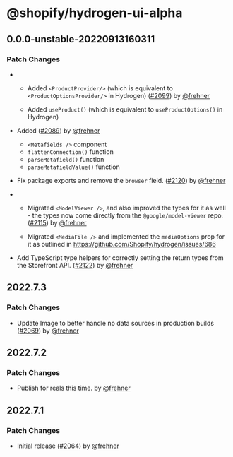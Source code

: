 # @shopify/hydrogen-ui-alpha

## 0.0.0-unstable-20220913160311

### Patch Changes

- - Added `<ProductProvider/>` (which is equivalent to `<ProductOptionsProvider/>` in Hydrogen) ([#2099](https://github.com/Shopify/hydrogen/pull/2099)) by [@frehner](https://github.com/frehner)

  - Added `useProduct()` (which is equivalent to `useProductOptions()` in Hydrogen)

* Added ([#2089](https://github.com/Shopify/hydrogen/pull/2089)) by [@frehner](https://github.com/frehner)

  - `<Metafields />` component
  - `flattenConnection()` function
  - `parseMetafield()` function
  - `parseMetafieldValue()` function

- Fix package exports and remove the `browser` field. ([#2120](https://github.com/Shopify/hydrogen/pull/2120)) by [@frehner](https://github.com/frehner)

* - Migrated `<ModelViewer />`, and also improved the types for it as well - the types now come directly from the `@google/model-viewer` repo. ([#2115](https://github.com/Shopify/hydrogen/pull/2115)) by [@frehner](https://github.com/frehner)

  - Migrated `<MediaFile />` and implemented the `mediaOptions` prop for it as outlined in https://github.com/Shopify/hydrogen/issues/686

- Add TypeScript type helpers for correctly setting the return types from the Storefront API. ([#2122](https://github.com/Shopify/hydrogen/pull/2122)) by [@frehner](https://github.com/frehner)

## 2022.7.3

### Patch Changes

- Update Image to better handle no data sources in production builds ([#2069](https://github.com/Shopify/hydrogen/pull/2069)) by [@frehner](https://github.com/frehner)

## 2022.7.2

### Patch Changes

- Publish for reals this time. by [@frehner](https://github.com/frehner)

## 2022.7.1

### Patch Changes

- Initial release ([#2064](https://github.com/Shopify/hydrogen/pull/2064)) by [@frehner](https://github.com/frehner)
